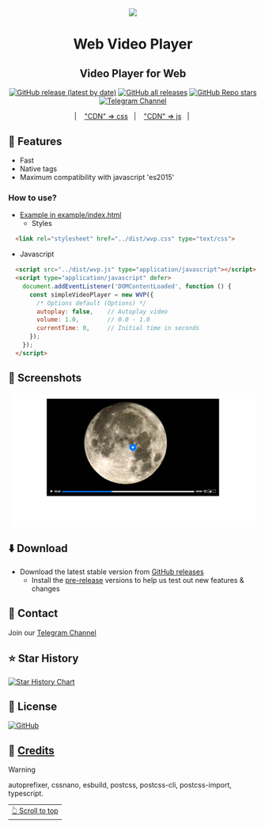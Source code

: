 <div align="center">

<img width="" src="fastlane/Icon.png" width=160 height=160 align="center">

# Web Video Player

## Video Player for Web

[![GitHub release (latest by date)](https://img.shields.io/github/v/release/LucasLixo/Web-Video-Player?color=black&label=Stable&logo=github)](https://github.com/LucasLixo/Web-Video-Player/releases/latest/)
[![GitHub all releases](https://img.shields.io/github/downloads/LucasLixo/Web-Video-Player/total?label=Downloads&logo=github)](https://github.com/LucasLixo/Web-Video-Player/releases/)
[![GitHub Repo stars](https://img.shields.io/github/stars/LucasLixo/Web-Video-Player?style=flat&logo=data%3Aimage%2Fsvg%2Bxml%3Bbase64%2CPD94bWwgdmVyc2lvbj0iMS4wIiBlbmNvZGluZz0idXRmLTgiPz4KPHN2ZyBoZWlnaHQ9IjI0IiB2aWV3Qm94PSIwIC05NjAgOTYwIDk2MCIgd2lkdGg9IjI0IiB4bWxucz0iaHR0cDovL3d3dy53My5vcmcvMjAwMC9zdmciPgogIDxwYXRoIGQ9Im0zNTQtMjQ3IDEyNi03NiAxMjYgNzctMzMtMTQ0IDExMS05Ni0xNDYtMTMtNTgtMTM2LTU4IDEzNS0xNDYgMTMgMTExIDk3LTMzIDE0M1pNMjMzLTgwbDY1LTI4MUw4MC01NTBsMjg4LTI1IDExMi0yNjUgMTEyIDI2NSAyODggMjUtMjE4IDE4OSA2NSAyODEtMjQ3LTE0OUwyMzMtODBabTI0Ny0zNTBaIiBzdHlsZT0iZmlsbDogcmdiKDI0NSwgMjI3LCA2Nik7Ii8%2BCjwvc3ZnPg%3D%3D&color=%23f8e444)](https://github.com/LucasLixo/Web-Video-Player/stargazers)
[![Telegram Channel](https://img.shields.io/badge/Telegram-LucasLixo-blue?style=flat&logo=telegram)](https://t.me/LukasAngo)

&nbsp;&nbsp;| &nbsp;&nbsp;
<a href="https://raw.githubusercontent.com/LucasLixo/Web-Video-Player/refs/heads/main/dist/svp.css">"CDN" => css</a>
&nbsp;&nbsp;| &nbsp;&nbsp;
<a href="https://raw.githubusercontent.com/LucasLixo/Web-Video-Player/refs/heads/main/dist/svp.js">"CDN" => js</a>
&nbsp;&nbsp;| &nbsp;&nbsp;

</div>

## 📖 Features

- Fast
- Native tags
- Maximum compatibility with javascript 'es2015'

### How to use?

- [Example in example/index.html](./example/index.html)
  - Styles

```html
  <link rel="stylesheet" href="../dist/wvp.css" type="text/css">
```
  - Javascript

```html
  <script src="../dist/wvp.js" type="application/javascript"></script>
  <script type="application/javascript" defer>
    document.addEventListener('DOMContentLoaded', function () {
      const simpleVideoPlayer = new WVP({
        /* Options default (Options) */
        autoplay: false,    // Autoplay video
        volume: 1.0,        // 0.0 - 1.0
        currentTime: 0,     // Initial time in seconds
      });
    });
  </script>
```

## 📱 Screenshots

<div style="display: flex; flex-wrap: wrap; gap: 10px; justify-content: center;">
  <img src="./fastlane/Screenshots (1).png" alt="Screenshot 1" style="margin: 1px;" width="99%" />
</div>

## ⬇️ Download

- Download the latest stable version from [GitHub releases](https://github.com/LucasLixo/Web-Video-Player/releases/latest)
  - Install the [pre-release](https://github.com/LucasLixo/Web-Video-Player/releases/) versions to help us test out new features & changes

## 💬 Contact

Join our [Telegram Channel](https://t.me/LukasAngo) 

## ⭐️ Star History

[![Star History Chart](https://api.star-history.com/svg?repos=LucasLixo/Web-Video-Player&type=Timeline)](https://star-history.com/#LucasLixo/Web-Video-Player&Timeline)

## 📃 License

[![GitHub](https://img.shields.io/github/license/LucasLixo/Web-Video-Player?style=for-the-badge)](https://github.com/LucasLixo/Web-Video-Player/blob/main/LICENSE)

## 🧱 [Credits](./package.json)

>[!Warning]
>
>autoprefixer,
>cssnano,
>esbuild,
>postcss,
>postcss-cli,
>postcss-import,
>typescript.

<div align="right">
<table><td>
<a href="#start-of-content">👆 Scroll to top</a>
</td></table>
</div>